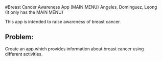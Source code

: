 #Breast Cancer Awareness App (MAIN MENU)
Angeles, Dominguez, Leong
(It only has the MAIN MENU)

This app is intended to raise awareness of breast cancer.

## Problem:

Create an app which provides information about breast cancer using different activities.
